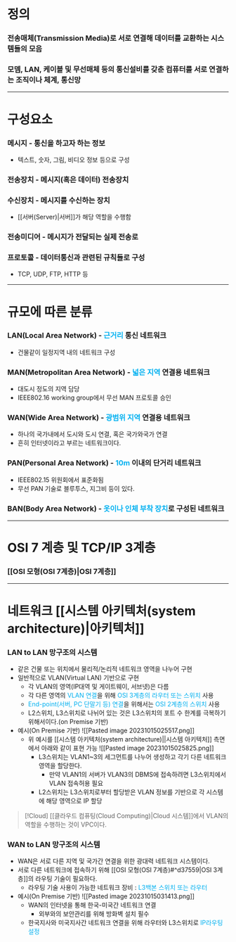 # 정의
### 전송매체(Transmission Media)로 서로 연결해 데이터를 교환하는 시스템들의 모음
### 모뎀, LAN, 케이블 및 무선매체 등의 통신설비를 갖춘 컴퓨터를 서로 연결하는 조직이나 체계, 통신망

---

# 구성요소
### 메시지 - 통신을 하고자 하는 정보
- 텍스트, 숫자, 그림, 비디오 정보 등으로 구성
### 전송장치 - 메시지(혹은 데이터) 전송장치
### 수신장치 - 메시지를 수신하는 장치
- [[서버(Server)|서버]]가 해당 역할을 수행함
### 전송미디어 - 메시지가 전달되는 실제 전송로
### 프로토콜 - 데이터통신과 관련된 규칙들로 구성
- TCP, UDP, FTP, HTTP 등

---

# 규모에 따른 분류
### LAN(Local Area Network) - <font color="#00b0f0">근거리</font> 통신 네트워크
- 건물같이 일정지역 내의 네트워크 구성
### MAN(Metropolitan Area Network) - <font color="#00b0f0">넓은 지역</font> 연결용 네트워크
- 대도시 정도의 지역 담당
- IEEE802.16 working group에서 무선 MAN 프로토콜 승인
### WAN(Wide Area Network) - <font color="#00b0f0">광범위 지역</font> 연결용 네트워크
- 하나의 국가내에서 도시와 도시 연결, 혹은 국가와국가 연결
- 흔히 인터넷이라고 부르는 네트워크이다.
### PAN(Personal Area Network) - <font color="#00b0f0">10m</font> 이내의 단거리 네트워크
- IEEE802.15 위원회에서 표준화됨
- 무선 PAN 기술로 블루투스, 지그비 등이 있다.
### BAN(Body Area Network) - <font color="#00b0f0">옷이나 인체 부착 장치</font>로 구성된 네트워크

---

# OSI 7 계층 및 TCP/IP 3계층
### [[OSI 모형(OSI 7계층)|OSI 7계층]]

---

# 네트워크 [[시스템 아키텍처(system architecture)|아키텍처]]
### LAN to LAN 망구조의 시스템
- 같은 건물 또는 위치에서 물리적/논리적 네트워크 영역을 나누어 구현
- 일반적으로 VLAN(Virtual LAN) 기반으로 구현
	- 각 VLAN의 영역(IP대역 및 게이트웨이, 서브넷)은 다름
	- 각 다른 영역의 <font color="#00b0f0">VLAN 연결</font>을 위해 <font color="#00b0f0">OSI 3계층의 라우터 또는 스위치</font> 사용
	- <font color="#00b0f0">End-point(서버, PC 단말기 등) 연결</font>을 위해서는 <font color="#00b0f0">OSI 2계층의 스위치</font> 사용
	- L2스위치, L3스위치로 나뉘어 있는 것은 L3스위치의 포트 수 한계를 극복하기 위해서이다.(on Premise 기반)
- 예시(On Premise 기반)
	![[Pasted image 20231015025517.png]]
	- 위 예시를 [[시스템 아키텍처(system architecture)||시스템 아키텍처]] 측면에서 아래와 같이 표현 가능
		![[Pasted image 20231015025825.png]]
		- L3스위치는 VLAN1~3의 세그먼트를 나누어 생성하고 각기 다른 네트워크 영역을 할당한다.
			- 만약 VLAN1의 서버가 VLAN3의 DBMS에 접속하려면 L3스위치에서 VLAN 접속허용 필요
		- L2스위치는 L3스위치로부터 할당받은 VLAN 정보를 기반으로 각 시스템에 해당 영역으로 IP 할당

>[!Cloud]
>[[클라우드 컴퓨팅(Cloud Computing)|Cloud 시스템]]에서 VLAN의 역할을 수행하는 것이 VPC이다.
### WAN to LAN 망구조의 시스템
- WAN은 서로 다른 지역 및 국가간 연결을 위한 광대력 네트워크 시스템이다.
- 서로 다른 네트워크에 접속하기 위해 [[OSI 모형(OSI 7계층)#^d37559|OSI 3계층]]의 라우팅 기술이 필요하다.
	- 라우팅 기술 사용이 가능한 네트워크 장비 : <font color="#00b0f0">L3백본 스위치 또는 라우터</font>
- 예시(On Premise 기반)
	![[Pasted image 20231015031413.png]]
	- WAN의 인터넷을 통해 한국-미국간 네트워크 연결
		- 외부와의 보안관리를 위해 방화벽 설치 필수
	- 한국지사와 미국지사간 네트워크 연결을 위해 라우터와 L3스위치로 <font color="#00b0f0">IP라우팅 설정</font>